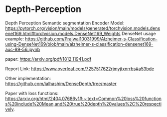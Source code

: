 # Depth-Perception
Depth Perception Semantic segmentation 
Encoder Model: https://pytorch.org/vision/main/models/generated/torchvision.models.densenet169.html#torchvision.models.DenseNet169_Weights
DenseNet usage example: https://github.com/Prajwal10031999/Alzheimer-s-Classification-using-DenseNet169/blob/main/alzheimer-s-classification-densenet169-auc-89-56.ipynb 

paper: https://arxiv.org/pdf/1812.11941.pdf

Report Link: https://www.overleaf.com/7257517622rjmyjtxnrrbs#a53bde

Other implementation: https://github.com/ialhashim/DenseDepth/tree/master

Paper with loss functions: https://arxiv.org/html/2404.07686v1#:~:text=Common%20loss%20functions%20include%20Mean,and%20true%20depth%20values%2C%20respectively.
